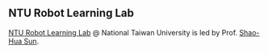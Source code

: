 ## NTU Robot Learning Lab

[NTU Robot Learning Lab](https://nturll.xyz/about) @ National Taiwan University is led by Prof. [Shao-Hua Sun](https://shaohua0116.github.io/).

